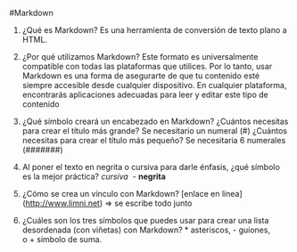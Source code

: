 #Markdown

1. ¿Qué es Markdown?
Es una herramienta de conversión de texto plano a HTML.

2. ¿Por qué utilizamos Markdown?
Este formato es universalmente compatible con todas las plataformas que utilices. Por lo tanto, usar Markdown es una forma de asegurarte de que tu contenido esté siempre accesible desde cualquier dispositivo. En cualquier plataforma, encontrarás aplicaciones adecuadas para leer y editar este tipo de contenido

3. ¿Qué símbolo creará un encabezado en Markdown?
¿Cuántos necesitas para crear el título más grande?
Se necesitario un numeral (#)
¿Cuántos necesitas para crear el título más pequeño?
Se necesitaria 6 numerales (#######)
4. Al poner el texto en negrita o cursiva para darle énfasis, ¿qué símbolo es la mejor práctica?
*cursiva*  - **negrita**
5. ¿Cómo se crea un vínculo con Markdown?
[enlace en línea]    (http://www.limni.net) => se escribe todo junto

6. ¿Cuáles son los tres símbolos que puedes usar para crear una lista desordenada (con viñetas) con Markdown?
* asteriscos, - guiones, o + símbolo de suma.
